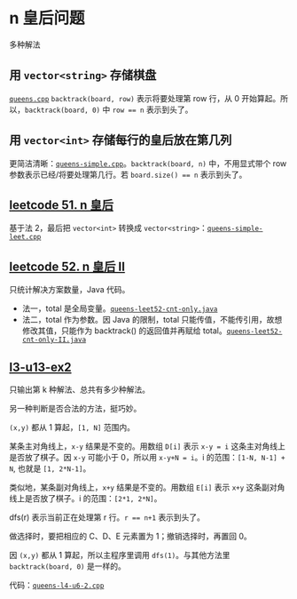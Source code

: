 # n 皇后问题

多种解法

## 用 `vector<string>` 存储棋盘

[`queens.cpp`](code/queens.cpp) `backtrack(board, row)` 表示将要处理第 row 行，从 0 开始算起。所以，`backtrack(board, 0)` 中 `row == n` 表示到头了。

## 用 `vector<int>` 存储每行的皇后放在第几列

更简洁清晰：[`queens-simple.cpp`](code/queens-simple.cpp)。`backtrack(board, n)` 中，不用显式带个 row 参数表示已经/将要处理第几行。若 `board.size() == n` 表示到头了。

## [leetcode 51. n 皇后](https://leetcode.cn/problems/n-queens/)

基于法 2，最后把 `vector<int>` 转换成 `vector<string>`：[`queens-simple-leet.cpp`](code/queens-simple-leet.cpp)

## [leetcode 52. n 皇后 II](https://leetcode.cn/problems/n-queens-ii)

只统计解决方案数量，Java 代码。

* 法一，total 是全局变量。[`queens-leet52-cnt-only.java`](code/queens-leet52-cnt-only.java)
* 法二，total 作为参数。因 Java 的限制，total 只能传值，不能传引用，故想修改其值，只能作为 backtrack() 的返回值并再赋给 total。[`queens-leet52-cnt-only-II.java`](code/queens-leet52-cnt-only-II.java)

## [l3-u13-ex2](https://oj.youdao.com/course/13/74/1#/1/9416)

只输出第 k 种解法、总共有多少种解法。

另一种判断是否合法的方法，挺巧妙。

`(x,y)` 都从 1 算起，`[1, N]` 范围内。

某条主对角线上，`x-y` 结果是不变的。用数组 `D[i]` 表示 `x-y = i` 这条主对角线上是否放了棋子。因 `x-y` 可能小于 0，所以用 `x-y+N = i`。i 的范围：`[1-N, N-1] + N`, 也就是 `[1, 2*N-1]`。

类似地，某条副对角线上，`x+y` 结果是不变的。用数组 `E[i]` 表示 `x+y` 这条副对角线上是否放了棋子。i 的范围：`[2*1, 2*N]`。

dfs(r) 表示当前正在处理第 r 行。`r == n+1` 表示到头了。

做选择时，要把相应的 C、D、E 元素置为 1；撤销选择时，再置回 0。 

因 `(x,y)` 都从 1 算起，所以主程序里调用 `dfs(1)`。与其他方法里 `backtrack(board, 0)` 是一样的。

代码：[`queens-l4-u6-2.cpp`](code/queens-l4-u6-2.cpp)